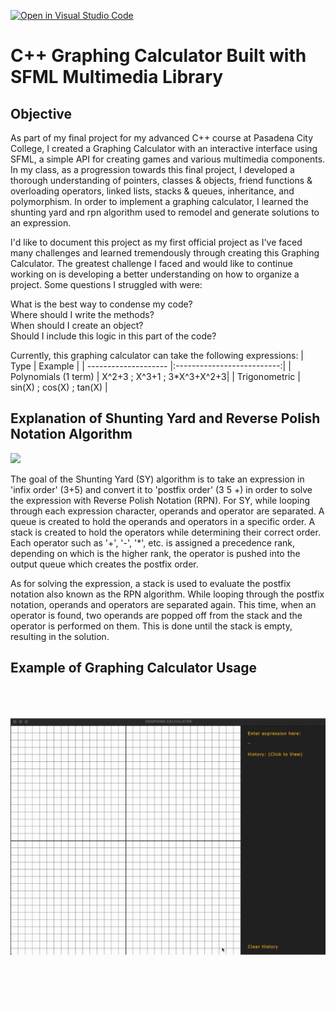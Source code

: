 [![Open in Visual Studio Code](https://classroom.github.com/assets/open-in-vscode-c66648af7eb3fe8bc4f294546bfd86ef473780cde1dea487d3c4ff354943c9ae.svg)](https://classroom.github.com/online_ide?assignment_repo_id=8027954&assignment_repo_type=AssignmentRepo)
# C++ Graphing Calculator Built with SFML Multimedia Library

## Objective
As part of my final project for my advanced C++ course at Pasadena City College, I created a Graphing Calculator with an interactive interface using SFML, a simple API for creating games and various multimedia components. In my class, as a progression towards this final project, I developed a thorough understanding of pointers, classes & objects, friend functions & overloading operators, linked lists, stacks & queues, inheritance, and polymorphism. In order to implement a graphing calculator, I learned the shunting yard and rpn algorithm used to remodel and generate solutions to an expression. 

I'd like to document this project as my first official project as I've faced many challenges and learned tremendously through creating this Graphing Calculator. The greatest challenge I faced and would like to continue working on is developing a better understanding on how to organize a project. Some questions I struggled with were:

What is the best way to condense my code? <br>
Where should I write the methods? <br>
When should I create an object? <br>
Should I include this logic in this part of the code? <br>

Currently, this graphing calculator can take the following expressions:
| Type                 | Example                    | 
| -------------------- |:--------------------------:| 
| Polynomials (1 term) | X^2+3 ; X^3+1 ; 3*X^3+X^2+3| 
| Trigonometric        | sin(X) ; cos(X) ; tan(X)   | 

## Explanation of Shunting Yard and Reverse Polish Notation Algorithm
<img src="https://upload.wikimedia.org/wikipedia/commons/thumb/2/24/Shunting_yard.svg/1000px-Shunting_yard.svg.png" width="600">

The goal of the Shunting Yard (SY) algorithm is to take an expression in 'infix order' (3+5) and convert it to 'postfix order' (3 5 +) in order to solve the expression with Reverse Polish Notation (RPN). For SY, while looping through each expression character, operands and operator are separated. A queue is created to hold the operands and operators in a specific order. A stack is created to hold the operators while determining their correct order. Each operator such as '+', '-', '*', etc. is assigned a precedence rank, depending on which is the higher rank, the operator is pushed into the output queue which creates the postfix order.

As for solving the expression, a stack is used to evaluate the postfix notation also known as the RPN algorithm. While looping through the postfix notation, operands and operators are separated again. This time, when an operator is found, two operands are popped off from the stack and the operator is performed on them. This is done until the stack is empty, resulting in the solution. 

## Example of Graphing Calculator Usage

![Graphing Calculator - Animated gif demo](demo/graphing-calc-demo.gif)




